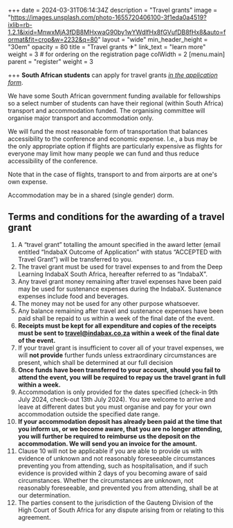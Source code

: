 +++
date = 2024-03-31T06:14:34Z
description = "Travel grants"
image = "https://images.unsplash.com/photo-1655720406100-3f1eda0a4519?ixlib=rb-1.2.1&ixid=MnwxMjA3fDB8MHxwaG90by1wYWdlfHx8fGVufDB8fHx8&auto=format&fit=crop&w=2232&q=80"
layout = "wide"
min_header_height = "30em"
opacity = 80
title = "Travel grants ✈"
link_text = "learn more"
weight = 3 # for ordering on the registration page
colWidth = 2
[menu.main]
parent = "register"
weight = 3

+++
**South African students** can apply for travel grants [_in the application form_](/register/now).

<!--more-->

We have some South African government funding available for fellowships so a select number of students can have their regional (within South Africa) transport and accommodation funded. The organising committee will organise major transport and accommodation only.

We will fund the most reasonable form of transportation that balances accessibility to the conference and economic expense. I.e., a bus may be the only appropriate option if flights are particularly expensive as flights for everyone may limit how many people we can fund and thus reduce accessibility of the conference.

Note that in the case of flights, transport to and from airports are at one's own expense.

Accommodation may be in a shared (single gender) dorm.

## Terms and conditions for the awarding of a travel grant

1. A “travel grant” totalling the amount specified in the award letter (email entitled “IndabaX Outcome of Application” with status “ACCEPTED with Travel Grant”) will be transferred to you.
2. The travel grant must be used for travel expenses to and from the Deep Learning IndabaX South Africa, hereafter referred to as “IndabaX”.
3. Any travel grant money remaining after travel expenses have been paid may be used for sustenance expenses during the IndabaX. Sustenance expenses include food and beverages.
4. The money may not be used for any other purpose whatsoever.
5. Any balance remaining after travel and sustenance expenses have been paid shall be repaid to us within a week of the final date of the event.
6. **Receipts must be kept for all expenditure and copies of the receipts must be sent to <travel@indabax.co.za> within a week of the final date of the event.**
7. If your travel grant is insufficient to cover all of your travel expenses, we will **not provide** further funds unless extraordinary circumstances are present, which shall be determined at our full decision
8. **Once funds have been transferred to your account, should you fail to attend the event, you will be required to repay us the travel grant in full within a week.**
9. Accommodation is only provided for the dates specified (check-in 9th July 2024, check-out 13th July 2024). You are welcome to arrive and leave at different dates but you must organise and pay for your own accommodation outside the specified date range.
10. **If your accommodation deposit has already been paid at the time that you inform us, or we become aware, that you are no longer attending, you will further be required to reimburse us the deposit on the accommodation. We will send you an invoice for the amount.**
11. Clause 10 will not be applicable if you are able to provide us with evidence of unknown and not reasonably foreseeable circumstances preventing you from attending, such as hospitalisation, and if such evidence is provided within 2 days of you becoming aware of said circumstances. Whether the circumstances are unknown, not reasonably foreseeable, and prevented you from attending, shall be at our determination.
12. The parties consent to the jurisdiction of the Gauteng Division of the High Court of South Africa for any dispute arising from or relating to this agreement.
